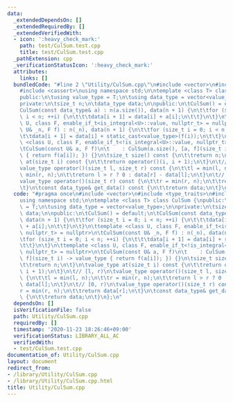 ```yaml
---
data:
  _extendedDependsOn: []
  _extendedRequiredBy: []
  _extendedVerifiedWith:
  - icon: ':heavy_check_mark:'
    path: test/CulSum.test.cpp
    title: test/CulSum.test.cpp
  _pathExtension: cpp
  _verificationStatusIcon: ':heavy_check_mark:'
  attributes:
    links: []
  bundledCode: "#line 2 \"Utility/CulSum.cpp\"\n#include <vector>\n#include <type_traits>\n\
    #include <cassert>\nusing namespace std;\n\ntemplate <class T> class CulSum {\n\
    public:\n\tusing value_type = T;\n\tusing data_type = vector<value_type>;\n\n\
    private:\n\tsize_t n;\n\tdata_type data;\n\npublic:\n\tCulSum() = default;\n\t\
    CulSum(const data_type& a) : n(a.size()), data(n + 1) {\n\t\tfor (size_t i = 0;\
    \ i < n; ++i) {\n\t\t\tdata[i + 1] = data[i] + a[i];\n\t\t}\n\t}\n\ttemplate <class\
    \ U, class F, enable_if_t<is_integral<U>::value, nullptr_t> = nullptr>\n\tCulSum(const\
    \ U& _n, F f) : n(_n), data(n + 1) {\n\t\tfor (size_t i = 0; i < n; ++i) {\n\t\
    \t\tdata[i + 1] = data[i] + static_cast<value_type>(f(i));\n\t\t}\n\t}\n\ttemplate\
    \ <class U, class F, enable_if_t<!is_integral<U>::value, nullptr_t> = nullptr>\n\
    \tCulSum(const U& a, F f)\n\t    : CulSum(a.size(), [a, f](size_t i) -> value_type\
    \ { return f(a[i]); }) {}\n\tsize_t size() const {\n\t\treturn n;\n\t}\n\tvalue_type\
    \ at(size_t i) const {\n\t\treturn operator()(i, i + 1);\n\t}\n\t// [l, r)\n\t\
    value_type operator()(size_t l, size_t r) const {\n\t\tl = min(l, n);\n\t\tr =\
    \ min(r, n);\n\t\treturn l > r ? 0 : data[r] - data[l];\n\t}\n\t// [0, r)\n\t\
    value_type operator()(size_t r) const {\n\t\tr = min(r, n);\n\t\treturn data[r];\n\
    \t}\n\tconst data_type& get_data() const {\n\t\treturn data;\n\t}\n};\n"
  code: "#pragma once\n#include <vector>\n#include <type_traits>\n#include <cassert>\n\
    using namespace std;\n\ntemplate <class T> class CulSum {\npublic:\n\tusing value_type\
    \ = T;\n\tusing data_type = vector<value_type>;\n\nprivate:\n\tsize_t n;\n\tdata_type\
    \ data;\n\npublic:\n\tCulSum() = default;\n\tCulSum(const data_type& a) : n(a.size()),\
    \ data(n + 1) {\n\t\tfor (size_t i = 0; i < n; ++i) {\n\t\t\tdata[i + 1] = data[i]\
    \ + a[i];\n\t\t}\n\t}\n\ttemplate <class U, class F, enable_if_t<is_integral<U>::value,\
    \ nullptr_t> = nullptr>\n\tCulSum(const U& _n, F f) : n(_n), data(n + 1) {\n\t\
    \tfor (size_t i = 0; i < n; ++i) {\n\t\t\tdata[i + 1] = data[i] + static_cast<value_type>(f(i));\n\
    \t\t}\n\t}\n\ttemplate <class U, class F, enable_if_t<!is_integral<U>::value,\
    \ nullptr_t> = nullptr>\n\tCulSum(const U& a, F f)\n\t    : CulSum(a.size(), [a,\
    \ f](size_t i) -> value_type { return f(a[i]); }) {}\n\tsize_t size() const {\n\
    \t\treturn n;\n\t}\n\tvalue_type at(size_t i) const {\n\t\treturn operator()(i,\
    \ i + 1);\n\t}\n\t// [l, r)\n\tvalue_type operator()(size_t l, size_t r) const\
    \ {\n\t\tl = min(l, n);\n\t\tr = min(r, n);\n\t\treturn l > r ? 0 : data[r] -\
    \ data[l];\n\t}\n\t// [0, r)\n\tvalue_type operator()(size_t r) const {\n\t\t\
    r = min(r, n);\n\t\treturn data[r];\n\t}\n\tconst data_type& get_data() const\
    \ {\n\t\treturn data;\n\t}\n};\n"
  dependsOn: []
  isVerificationFile: false
  path: Utility/CulSum.cpp
  requiredBy: []
  timestamp: '2020-11-23 18:26:46+09:00'
  verificationStatus: LIBRARY_ALL_AC
  verifiedWith:
  - test/CulSum.test.cpp
documentation_of: Utility/CulSum.cpp
layout: document
redirect_from:
- /library/Utility/CulSum.cpp
- /library/Utility/CulSum.cpp.html
title: Utility/CulSum.cpp
---
```

